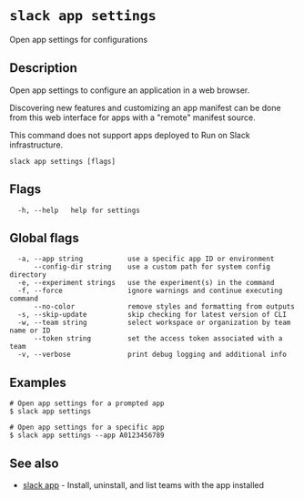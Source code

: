 # `slack app settings`

Open app settings for configurations

## Description

Open app settings to configure an application in a web browser.

Discovering new features and customizing an app manifest can be done from this
web interface for apps with a "remote" manifest source.

This command does not support apps deployed to Run on Slack infrastructure.

```
slack app settings [flags]
```

## Flags

```
  -h, --help   help for settings
```

## Global flags

```
  -a, --app string           use a specific app ID or environment
      --config-dir string    use a custom path for system config directory
  -e, --experiment strings   use the experiment(s) in the command
  -f, --force                ignore warnings and continue executing command
      --no-color             remove styles and formatting from outputs
  -s, --skip-update          skip checking for latest version of CLI
  -w, --team string          select workspace or organization by team name or ID
      --token string         set the access token associated with a team
  -v, --verbose              print debug logging and additional info
```

## Examples

```
# Open app settings for a prompted app
$ slack app settings

# Open app settings for a specific app
$ slack app settings --app A0123456789
```

## See also

* [slack app](slack_app)	 - Install, uninstall, and list teams with the app installed

